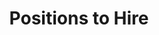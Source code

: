 ---
layout: positions-to-hire
title: Positions to Hire
image: /img/open-voice-network-ovon-voice-worthy-of-user-trust-jobs-ovon-careers-positions-to-hire.jpg
intro: >-
  The Open Voice Network is always looking to work with those passionate about the voice industry and making a difference in the growing field. Explore our selection of open positions below, or contact us today to learn more about volunteer opportunities with the Open Voice Network.
positions:
  - job_title: PROGRAMMER / SOFTWARE DEVELOPER
    job_description: >-
      The Programmer / Software Developer will assist in the design, implementation, testing, documentation, and demonstration of “enhancements” that will enable agent-to-agent interoperability.  
      
      Deliverables include:

      <ul>
      <li>Contributions as to design, development suggestions for the desired enhancements within weekly virtual one-hour team meetings; </li>
      <li>The design, creation, testing, and demonstration of software prototypes for the desired enhancements that will enable voice-agent-to-voice-agent interoperability. </li>
      <li>System-level documentation for each enhancement within the Open Voice Network GitHub repository; </li>
      <li>Demonstration of each enhancement to OVON team members, with revisions suggested by team and outside reviewers.</li>
      </ul>

      Requirements of this position include:  

      <ul>
      <li>Working familiarity with collaboration tools—GitHub, Slack, Zoom, Google Workspace.</li>
      <li>Five years working with operating systems/development systems/programming languages.</li>
      <li>At least two years of experience developing voice agents (including speech recognition, speech synthesis, dialog management, and natural language processing).</li>
      <li>Experience integrating existing software modules and systems and demonstrating the resulting system.</li>
      <li>Experience designing, writing, testing, documenting, and demonstrating code using Rust or other development environments.</li>
      <li>English-language communication (speak, write) skills, and the ability to work with an international team of designers and developers.</li>
      </ul>

      For more information about the Programmer / Software Developer position, including evaluative milestones, enhancement details, and compensation, please view the full position description here.


---